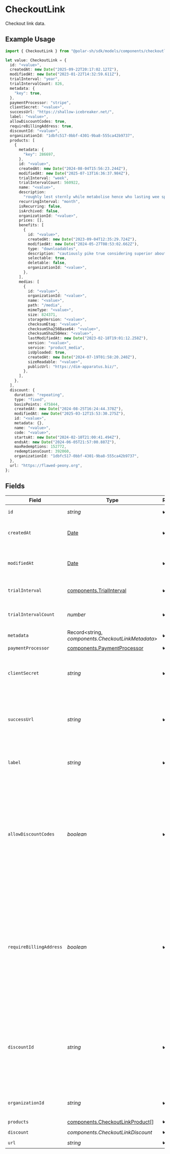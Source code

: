 # CheckoutLink

Checkout link data.

## Example Usage

```typescript
import { CheckoutLink } from "@polar-sh/sdk/models/components/checkoutlink.js";

let value: CheckoutLink = {
  id: "<value>",
  createdAt: new Date("2025-09-22T20:17:02.127Z"),
  modifiedAt: new Date("2023-01-22T14:32:59.611Z"),
  trialInterval: "year",
  trialIntervalCount: 826,
  metadata: {
    "key": true,
  },
  paymentProcessor: "stripe",
  clientSecret: "<value>",
  successUrl: "https://shallow-icebreaker.net/",
  label: "<value>",
  allowDiscountCodes: true,
  requireBillingAddress: true,
  discountId: "<value>",
  organizationId: "1dbfc517-0bbf-4301-9ba8-555ca42b9737",
  products: [
    {
      metadata: {
        "key": 286697,
      },
      id: "<value>",
      createdAt: new Date("2024-08-04T15:56:23.244Z"),
      modifiedAt: new Date("2025-07-13T16:36:37.984Z"),
      trialInterval: "week",
      trialIntervalCount: 560922,
      name: "<value>",
      description:
        "roughly lest sternly while metabolise hence who lasting wee spherical",
      recurringInterval: "month",
      isRecurring: false,
      isArchived: false,
      organizationId: "<value>",
      prices: [],
      benefits: [
        {
          id: "<value>",
          createdAt: new Date("2023-09-04T12:35:29.724Z"),
          modifiedAt: new Date("2024-05-27T08:53:02.662Z"),
          type: "downloadables",
          description: "cautiously pike true considering superior about",
          selectable: true,
          deletable: false,
          organizationId: "<value>",
        },
      ],
      medias: [
        {
          id: "<value>",
          organizationId: "<value>",
          name: "<value>",
          path: "/media",
          mimeType: "<value>",
          size: 824371,
          storageVersion: "<value>",
          checksumEtag: "<value>",
          checksumSha256Base64: "<value>",
          checksumSha256Hex: "<value>",
          lastModifiedAt: new Date("2023-02-18T19:01:12.258Z"),
          version: "<value>",
          service: "product_media",
          isUploaded: true,
          createdAt: new Date("2024-07-19T01:58:20.240Z"),
          sizeReadable: "<value>",
          publicUrl: "https://dim-apparatus.biz/",
        },
      ],
    },
  ],
  discount: {
    duration: "repeating",
    type: "fixed",
    basisPoints: 475844,
    createdAt: new Date("2024-08-25T16:24:44.378Z"),
    modifiedAt: new Date("2025-03-12T15:53:30.275Z"),
    id: "<value>",
    metadata: {},
    name: "<value>",
    code: "<value>",
    startsAt: new Date("2024-02-10T21:00:41.494Z"),
    endsAt: new Date("2024-06-05T21:57:00.887Z"),
    maxRedemptions: 152772,
    redemptionsCount: 392060,
    organizationId: "1dbfc517-0bbf-4301-9ba8-555ca42b9737",
  },
  url: "https://flawed-peony.org",
};
```

## Fields

| Field                                                                                                                                                                                                | Type                                                                                                                                                                                                 | Required                                                                                                                                                                                             | Description                                                                                                                                                                                          | Example                                                                                                                                                                                              |
| ---------------------------------------------------------------------------------------------------------------------------------------------------------------------------------------------------- | ---------------------------------------------------------------------------------------------------------------------------------------------------------------------------------------------------- | ---------------------------------------------------------------------------------------------------------------------------------------------------------------------------------------------------- | ---------------------------------------------------------------------------------------------------------------------------------------------------------------------------------------------------- | ---------------------------------------------------------------------------------------------------------------------------------------------------------------------------------------------------- |
| `id`                                                                                                                                                                                                 | *string*                                                                                                                                                                                             | :heavy_check_mark:                                                                                                                                                                                   | The ID of the object.                                                                                                                                                                                |                                                                                                                                                                                                      |
| `createdAt`                                                                                                                                                                                          | [Date](https://developer.mozilla.org/en-US/docs/Web/JavaScript/Reference/Global_Objects/Date)                                                                                                        | :heavy_check_mark:                                                                                                                                                                                   | Creation timestamp of the object.                                                                                                                                                                    |                                                                                                                                                                                                      |
| `modifiedAt`                                                                                                                                                                                         | [Date](https://developer.mozilla.org/en-US/docs/Web/JavaScript/Reference/Global_Objects/Date)                                                                                                        | :heavy_check_mark:                                                                                                                                                                                   | Last modification timestamp of the object.                                                                                                                                                           |                                                                                                                                                                                                      |
| `trialInterval`                                                                                                                                                                                      | [components.TrialInterval](../../models/components/trialinterval.md)                                                                                                                                 | :heavy_check_mark:                                                                                                                                                                                   | The interval unit for the trial period.                                                                                                                                                              |                                                                                                                                                                                                      |
| `trialIntervalCount`                                                                                                                                                                                 | *number*                                                                                                                                                                                             | :heavy_check_mark:                                                                                                                                                                                   | The number of interval units for the trial period.                                                                                                                                                   |                                                                                                                                                                                                      |
| `metadata`                                                                                                                                                                                           | Record<string, *components.CheckoutLinkMetadata*>                                                                                                                                                    | :heavy_check_mark:                                                                                                                                                                                   | N/A                                                                                                                                                                                                  |                                                                                                                                                                                                      |
| `paymentProcessor`                                                                                                                                                                                   | [components.PaymentProcessor](../../models/components/paymentprocessor.md)                                                                                                                           | :heavy_check_mark:                                                                                                                                                                                   | N/A                                                                                                                                                                                                  |                                                                                                                                                                                                      |
| `clientSecret`                                                                                                                                                                                       | *string*                                                                                                                                                                                             | :heavy_check_mark:                                                                                                                                                                                   | Client secret used to access the checkout link.                                                                                                                                                      |                                                                                                                                                                                                      |
| `successUrl`                                                                                                                                                                                         | *string*                                                                                                                                                                                             | :heavy_check_mark:                                                                                                                                                                                   | URL where the customer will be redirected after a successful payment.                                                                                                                                |                                                                                                                                                                                                      |
| `label`                                                                                                                                                                                              | *string*                                                                                                                                                                                             | :heavy_check_mark:                                                                                                                                                                                   | Optional label to distinguish links internally                                                                                                                                                       |                                                                                                                                                                                                      |
| `allowDiscountCodes`                                                                                                                                                                                 | *boolean*                                                                                                                                                                                            | :heavy_check_mark:                                                                                                                                                                                   | Whether to allow the customer to apply discount codes. If you apply a discount through `discount_id`, it'll still be applied, but the customer won't be able to change it.                           |                                                                                                                                                                                                      |
| `requireBillingAddress`                                                                                                                                                                              | *boolean*                                                                                                                                                                                            | :heavy_check_mark:                                                                                                                                                                                   | Whether to require the customer to fill their full billing address, instead of just the country. Customers in the US will always be required to fill their full address, regardless of this setting. |                                                                                                                                                                                                      |
| `discountId`                                                                                                                                                                                         | *string*                                                                                                                                                                                             | :heavy_check_mark:                                                                                                                                                                                   | ID of the discount to apply to the checkout. If the discount is not applicable anymore when opening the checkout link, it'll be ignored.                                                             |                                                                                                                                                                                                      |
| `organizationId`                                                                                                                                                                                     | *string*                                                                                                                                                                                             | :heavy_check_mark:                                                                                                                                                                                   | The organization ID.                                                                                                                                                                                 | 1dbfc517-0bbf-4301-9ba8-555ca42b9737                                                                                                                                                                 |
| `products`                                                                                                                                                                                           | [components.CheckoutLinkProduct](../../models/components/checkoutlinkproduct.md)[]                                                                                                                   | :heavy_check_mark:                                                                                                                                                                                   | N/A                                                                                                                                                                                                  |                                                                                                                                                                                                      |
| `discount`                                                                                                                                                                                           | *components.CheckoutLinkDiscount*                                                                                                                                                                    | :heavy_check_mark:                                                                                                                                                                                   | N/A                                                                                                                                                                                                  |                                                                                                                                                                                                      |
| `url`                                                                                                                                                                                                | *string*                                                                                                                                                                                             | :heavy_check_mark:                                                                                                                                                                                   | N/A                                                                                                                                                                                                  |                                                                                                                                                                                                      |